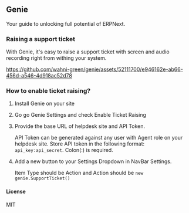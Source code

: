 ## Genie

Your guide to unlocking full potential of ERPNext.

### Raising a support ticket

With Genie, it's easy to raise a support ticket with screen and audio recording right from withing your system.



https://github.com/wahni-green/genie/assets/52111700/e946162e-ab66-456d-a546-4d918ac52d78




### How to enable ticket raising?

1. Install Genie on your site
2. Go go Genie Settings and check Enable Ticket Raising
3. Provide the base URL of helpdesk site and API Token.

   API Token can be generated against any user with Agent role on your helpdesk site. Store API token in the following format: `api_key:api_secret`. Colon(:) is required.
5. Add a new button to your Settings Dropdown in NavBar Settings.

   Item Type should be Action and Action should be `new genie.SupportTicket()`

#### License

MIT
